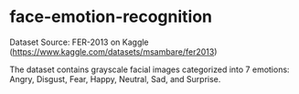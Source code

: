 # face-emotion-recognition
Dataset
Source: FER-2013 on Kaggle (https://www.kaggle.com/datasets/msambare/fer2013)

The dataset contains grayscale facial images categorized into 7 emotions: Angry, Disgust, Fear, Happy, Neutral, Sad, and Surprise.
